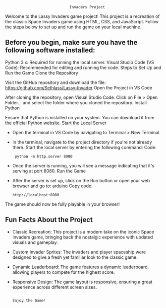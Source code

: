                                  Invaders Project

Welcome to the Lassy Invaders game project! This project is a recreation of the classic Space Invaders game using HTML, CSS, and JavaScript. Follow the steps below to set up and run the game on your local machine.

## Before you begin, make sure you have the following software installed:

Python 3.x: Required for running the local server.
Visual Studio Code (VS Code): Recommended for editing and running the code.
Steps to Set Up and Run the Game
Clone the Repository

Visit the GitHub repository and download the file:
https://github.com/Sethlass/Lassy-Invader
Open the Project in VS Code

After cloning the repository, open Visual Studio Code.
Click on File > Open Folder... and select the folder where you cloned the repository.
Install Python

Ensure that Python is installed on your system. You can download it from the official Python website.
Start the Local Server

* Open the terminal in VS Code by navigating to Terminal > New Terminal.

* In the terminal, navigate to the project directory if you're not already there.
Start the local server by entering the following command:
Code:
                  
       python -m http.server 8080
* Once the server is running, you will see a message indicating that it's serving at port 8080.
Run the Game

* After the server is set up, click on the Run button or open your web browser and go to:
arduino
Copy code:

      http://localhost:8080
The game should now be fully playable in your browser!

## Fun Facts About the Project
* Classic Recreation: This project is a modern take on the iconic Space Invaders game, bringing back the nostalgic experience with updated visuals and gameplay.

* Custom Invader Sprites: The invaders and player spaceship were designed to give a fresh yet familiar look to the classic game.

* Dynamic Leaderboard: The game features a dynamic leaderboard, allowing players to compete for the highest score.

* Responsive Design: The game layout is responsive, ensuring a great experience across different screen sizes.
                                                                                          
                                                                                          Enjoy the Game!

